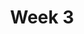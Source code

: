 ---
    title: Week 3
    weekNumber: 3
    days:
      - date: 2021-10-4
        events:
          "**5**{: .label .label-gray } Accessing, Sorting, and Querying":
      - date: 2021-10-6
        events:
          "**6**{: .label .label-gray } GroupBy":
      - date: 2021-10-8
        events:
          "**7**{: .label .label-gray } Data Visualization":
---
